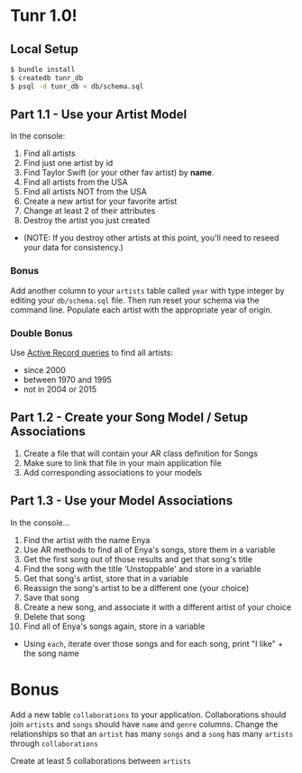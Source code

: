 # Tunr 1.0!

## Local Setup

```bash
$ bundle install
$ createdb tunr_db
$ psql -d tunr_db < db/schema.sql
```

## Part 1.1 - Use your Artist Model

In the console:

1. Find all artists
2. Find just one artist by id
3. Find Taylor Swift (or your other fav artist) by **name**.
4. Find all artists from the USA
5. Find all artists NOT from the USA
6. Create a new artist for your favorite artist
7. Change at least 2 of their attributes
8. Destroy the artist you just created
  - (NOTE: If you destroy other artists at this point, you'll need to reseed your data for consistency.)

### Bonus

Add another column to your `artists` table called `year` with type integer by editing your `db/schema.sql`
file. Then run reset your schema via the command line. Populate each artist with the appropriate year of origin.

### Double Bonus

Use [Active Record queries](http://guides.rubyonrails.org/active_record_querying.html#conditions) to find all artists:
- since 2000
- between 1970 and 1995
- not in 2004 or 2015


## Part 1.2 - Create your Song Model / Setup Associations

1. Create a file that will contain your AR class definition for Songs
2. Make sure to link that file in your main application file
3. Add corresponding associations to your models

## Part 1.3 - Use your Model Associations

In the console...  

1. Find the artist with the name Enya
2. Use AR methods to find all of Enya's songs, store them in a variable
3. Get the first song out of those results and get that song's title
4. Find the song with the title 'Unstoppable' and store in a variable
5. Get that song's artist, store that in a variable
6. Reassign the song's artist to be a different one (your choice)
7. Save that song
8. Create a new song, and associate it with a different artist of your choice
9. Delete that song
10. Find all of Enya's songs again, store in a variable
  - Using `each`, iterate over those songs and for each song, print "I like" + the song name

# Bonus

Add a new table `collaborations` to your application. Collaborations should join `artists` and `songs` should have `name` and `genre` columns. Change the relationships so that an `artist` has many `songs` and a `song` has many `artists` through `collaborations`

Create at least 5 collaborations between `artists`
